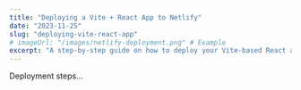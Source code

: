 ```yaml
---
title: "Deploying a Vite + React App to Netlify"
date: "2023-11-25"
slug: "deploying-vite-react-app"
# imageUrl: "/images/netlify-deployment.png" # Example
excerpt: "A step-by-step guide on how to deploy your Vite-based React application to Netlify for free."
---
```


Deployment steps...